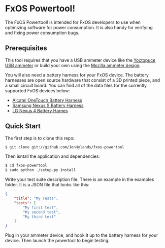 FxOS Powertool!
===============

The FxOS Powertool! is intended for FxOS developers to use when optimizing software for power consumption.  It is also handy for verifying and fixing power consumption bugs.

Prerequisites
-------------

This tool requires that you have a USB ammeter device like the [Yoctopuce USB ammeter](http://www.yoctopuce.com/EN/products/usb-sensors/yocto-amp) or build your own using the [Mozilla ammeter design](http://wiki.mozilla.org).

You will also need a battery harness for your FxOS device.  The battery harnesses are open source hardware that consist of a 3D printed piece, and a small circuit board.  You can find all of the data files for the currently supported FxOS devices below:

* [Alcatel OneTouch Battery Harness](http://missing.link)
* [Samsung Nexus S Battery Harness](http://missing.link)
* [LG Nexus 4 Battery Harnes](http://missing.link)

Quick Start
-----------

The first step is to clone this repo:

```sh
$ git clone git://github.com/JonHylands/fxos-powertool
```

Then isntall the application and dependencies:

```sh
$ cd fxos-powertool
$ sudo python ./setup.py install
```

Write your test suite description file.  There is an example in the examples folder.  It is a JSON file that looks like this:

```json
{
    "title": "My Tests",
    "tests": [
        "My first test",
        "My second test",
        "My third test"
    ]
}
```

Plug in your ammeter device, and hook it up to the battery harness for your device.  Then launch the powertool to begin testing.
